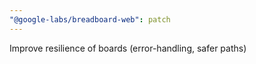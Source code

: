 ```yaml
---
"@google-labs/breadboard-web": patch
---
```


Improve resilience of boards (error-handling, safer paths)
